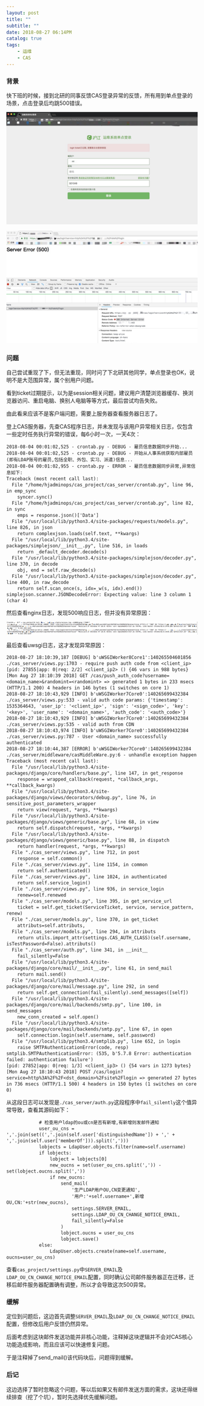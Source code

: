 ```yaml
---
layout: post
title: ""
subtitle: ""
date: 2018-08-27 06:14PM
catalog: true
tags:
    - 运维
    - CAS
---
```


### 背景

快下班的时候，接到北研的同事反馈CAS登录异常的反馈，所有用到单点登录的场景，点击登录后均跳500错误。

![img](/img/in-post/post-180827-cas-auth-failed/WechatIMG2045.png)

![img](/img/in-post/post-180827-cas-auth-failed/WechatIMG2044.png)

### 问题

自己尝试重现了下，但无法重现，同时问了下北研其他同学，单点登录也OK，说明不是大范围异常，属个别用户问题。

看到ticket过期提示，以为是session相关问题，建议用户清楚浏览器缓存、换浏览器访问、重启电脑、换别人电脑等等方式，最后尝试均告失败。

由此看来应该不是客户端问题，需要上服务器查看服务器日志了。

登上CAS服务器，先查CAS程序日志，并未发现与该用户异常相关日志，仅包含一些定时任务执行异常的错误，每6小时一次，一天4次：

```
2018-08-04 00:01:02,525 - crontab.py - DEBUG - 雇员信息数据同步开始...
2018-08-04 00:01:02,525 - crontab.py - DEBUG - 开始从人事系统获取内部雇员(即有LDAP账号的雇员,包括全职、外包、实习、派遣)信息...
2018-08-04 00:01:02,955 - crontab.py - ERROR - 雇员信息数据同步异常,异常信息如下:
Traceback (most recent call last):
  File "/home/hjadminops/cas_project/cas_server/crontab.py", line 96, in emp_sync
    syncer.sync()
  File "/home/hjadminops/cas_project/cas_server/crontab.py", line 82, in sync
    emps = response.json()['Data']
  File "/usr/local/lib/python3.4/site-packages/requests/models.py", line 826, in json
    return complexjson.loads(self.text, **kwargs)
  File "/usr/local/lib/python3.4/site-packages/simplejson/__init__.py", line 516, in loads
    return _default_decoder.decode(s)
  File "/usr/local/lib/python3.4/site-packages/simplejson/decoder.py", line 370, in decode
    obj, end = self.raw_decode(s)
  File "/usr/local/lib/python3.4/site-packages/simplejson/decoder.py", line 400, in raw_decode
    return self.scan_once(s, idx=_w(s, idx).end())
simplejson.scanner.JSONDecodeError: Expecting value: line 3 column 1 (char 4)
```

然后查看nginx日志，发现500响应日志，但并没有异常原因：

![img](/img/in-post/post-180827-cas-auth-failed/WechatIMG2046.png)

最后查看uwsgi日志，这才发现异常原因：

```
2018-08-27 18:10:39,187 [DEBUG] b'uWSGIWorker8Core1':140265504601856 ./cas_server/views.py:1703 - require push auth code from <client_ip>
[pid: 27855|app: 0|req: 2/2] <client_ip2> () {46 vars in 988 bytes} [Mon Aug 27 18:10:39 2018] GET /cas/push_auth_code?username=<domain_name>&randomint=<randomint> => generated 1 bytes in 233 msecs (HTTP/1.1 200) 4 headers in 146 bytes (1 switches on core 1)
2018-08-27 18:10:43,929 [INFO] b'uWSGIWorker7Core0':140265699432384 ./cas_server/views.py:533 - valid auth code params: {'timestamp': 1535364643, 'user_ip': '<client_ip>', 'sign': '<sign_code>', 'key': '<key>', 'user_name': '<domain_name>', 'auth_code': '<auth_code>'}
2018-08-27 18:10:43,929 [INFO] b'uWSGIWorker7Core0':140265699432384 ./cas_server/views.py:535 - valid auth from CDN
2018-08-27 18:10:43,974 [INFO] b'uWSGIWorker7Core0':140265699432384 ./cas_server/views.py:787 - User <domain_name> successfully authenticated
2018-08-27 18:10:44,387 [ERROR] b'uWSGIWorker7Core0':140265699432384 ./cas_server/middleware/casMiddleWare.py:6 - unhandle exception happen
Traceback (most recent call last):
  File "/usr/local/lib/python3.4/site-packages/django/core/handlers/base.py", line 147, in get_response
    response = wrapped_callback(request, *callback_args, **callback_kwargs)
  File "/usr/local/lib/python3.4/site-packages/django/views/decorators/debug.py", line 76, in sensitive_post_parameters_wrapper
    return view(request, *args, **kwargs)
  File "/usr/local/lib/python3.4/site-packages/django/views/generic/base.py", line 68, in view
    return self.dispatch(request, *args, **kwargs)
  File "/usr/local/lib/python3.4/site-packages/django/views/generic/base.py", line 88, in dispatch
    return handler(request, *args, **kwargs)
  File "./cas_server/views.py", line 712, in post
    response = self.common()
  File "./cas_server/views.py", line 1154, in common
    return self.authenticated()
  File "./cas_server/views.py", line 1024, in authenticated
    return self.service_login()
  File "./cas_server/views.py", line 936, in service_login
    renew=self.renewed
  File "./cas_server/models.py", line 395, in get_service_url
    ticket = self.get_ticket(ServiceTicket, service, service_pattern, renew)
  File "./cas_server/models.py", line 370, in get_ticket
    attributs=self.attributs,
  File "./cas_server/models.py", line 294, in attributs
    return utils.import_attr(settings.CAS_AUTH_CLASS)(self.username, isTestPassword=False).attributs()
  File "./cas_server/auth.py", line 341, in __init__
    fail_silently=False
  File "/usr/local/lib/python3.4/site-packages/django/core/mail/__init__.py", line 61, in send_mail
    return mail.send()
  File "/usr/local/lib/python3.4/site-packages/django/core/mail/message.py", line 292, in send
    return self.get_connection(fail_silently).send_messages([self])
  File "/usr/local/lib/python3.4/site-packages/django/core/mail/backends/smtp.py", line 100, in send_messages
    new_conn_created = self.open()
  File "/usr/local/lib/python3.4/site-packages/django/core/mail/backends/smtp.py", line 67, in open
    self.connection.login(self.username, self.password)
  File "/usr/local/lib/python3.4/smtplib.py", line 652, in login
    raise SMTPAuthenticationError(code, resp)
smtplib.SMTPAuthenticationError: (535, b'5.7.8 Error: authentication failed: authentication failure')
[pid: 27852|app: 0|req: 1/3] <client_ip3> () {54 vars in 1273 bytes} [Mon Aug 27 18:10:43 2018] POST /cas/login?service=http%3A%2F%2F<dst_domain>%2Fsite%2Flogin => generated 27 bytes in 736 msecs (HTTP/1.1 500) 4 headers in 150 bytes (1 switches on core 0)
```

从这段日志可以发现是`./cas_server/auth.py`这段程序中`fail_silently`这个值异常导致，查看其源码如下：

```
            # 检查用户ldap的ou或cn是否有新增,有新增则发邮件通知
            user_ou_cns = ','.join(set((','.join(self.user['distinguishedName']) + ',' + ','.join(self.user['memberOf'])).split(',')))
            lobjects = LdapUser.objects.filter(name=self.username)
            if lobjects:
                lobject = lobjects[0]
                new_oucns = set(user_ou_cns.split(',')) - set(lobject.oucns.split(','))
                if new_oucns:
                    send_mail(
                        '生产LDAP用户OU,CN变更通知',
                        '用户:'+self.username+',新增OU,CN:'+str(new_oucns),
                        settings.SERVER_EMAIL,
                        settings.LDAP_OU_CN_CHANGE_NOTICE_EMAIL,
                        fail_silently=False
                    )
                    lobject.oucns = user_ou_cns
                    lobject.save()
            else:
                LdapUser.objects.create(name=self.username, oucns=user_ou_cns)
```

查看`cas_project/settings.py`中`SERVER_EMAIL`及`LDAP_OU_CN_CHANGE_NOTICE_EMAIL`配置，同时确认公司邮件服务器正在迁移，迁移后邮件服务器配置确有调整，所以才会导致这次500异常。

### 缓解

定位到问题后，这边首先调整`SERVER_EMAIL`及`LDAP_OU_CN_CHANGE_NOTICE_EMAIL`配置，但修改后用户反馈仍然异常。

后面考虑到这块邮件发送功能并非核心功能，注释掉这块逻辑并不会对CAS核心功能造成影响，而且应该可以快速修复问题。

于是注释掉了send_mail()该代码块后，问题得到缓解。

### 后记

这边选择了暂时忽略这个问题，等以后如果又有邮件发送方面的需求，这块还得继续排查（挖了个坑），暂时先选择优先缓解问题。
